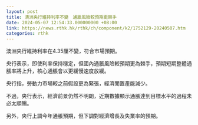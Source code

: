 ```yaml
---
layout: post
title: 澳洲央行維持利率不變　通脹風險較預期更棘手
date: 2024-05-07 12:54:33.000000000 +08:00
link: https://news.rthk.hk/rthk/ch/component/k2/1752129-20240507.htm
categories: rthk
---
```


澳洲央行維持利率在4.35厘不變，符合市場預期。

央行表示，即使利率保持穩定，但國內通脹風險較預期更為棘手，預期短期整體通脹率將上升，核心通脹會以更緩慢速度放緩。

央行指，勞動力市場較之前假設更為緊張，經濟閒置產能減少。

不過，央行表示，經濟前景仍然不明朗，近期數據顯示通脹達到目標水平的過程未必太順暢。

另外，央行上調今年通脹預期，但下調對經濟增長及失業率的預期。
